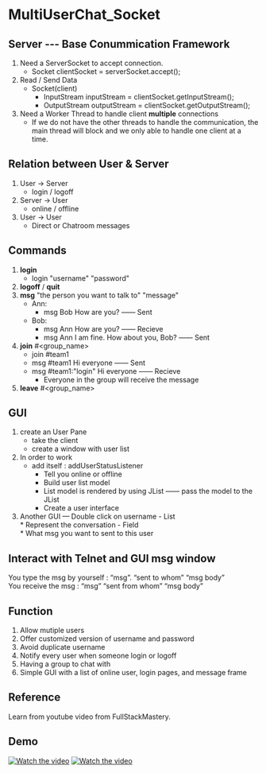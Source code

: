 # MultiUserChat_Socket
## Server --- Base Conummication Framework
1. Need a ServerSocket to accept connection. 
    - Socket clientSocket = serverSocket.accept(); <br>
2. Read / Send Data
    - Socket(client) <br>
         * InputStream inputStream = clientSocket.getInputStream(); <br>
         * OutputStream outputStream = clientSocket.getOutputStream(); <br>
3. Need a Worker Thread to handle client **multiple** connections <br>
    - If we do not have the other threads to handle the communication, the main thread will block 
      and we only able to handle one client at a time. <br>
      
## Relation between User & Server
1. User -> Server
    - login / logoff
2. Server -> User
    - online / offline
3. User -> User
    - Direct or Chatroom messages
    
## Commands
1. **login** 
    - login "username" "password"
2. **logoff** / **quit**
3. **msg** "the person you want to talk to" "message"
    - Ann: 
        * msg Bob How are you?  —— Sent
    - Bob: 
        * msg Ann How are you?  —— Recieve
        * msg Ann I am fine. How about you, Bob?  —— Sent
4. **join** #<group_name>
    - join #team1
    - msg #team1 Hi everyone  —— Sent
    - msg #team1:"login" Hi everyone  —— Recieve
        * Everyone in the group will receive the message
5. **leave** #<group_name>


## GUI
1. create an User Pane
    - take the client
    - create a window with user list
2. In order to work
    - add itself : addUserStatusListener
        * Tell you online or offline
        * Build user list model
        * List model is rendered by using JList —— pass the model to the JList
        * Create a user interface
3. Another GUI — Double click on username
        - List <br>
            * Represent the conversation
        - Field <br>
            * What msg you want to sent to this user
            
## Interact with Telnet and GUI msg window
You type the msg by yourself : “msg”.   “sent to whom”   “msg body” <br>
You receive the msg 		: “msg” “sent from whom” “msg body” <br>

## Function
1. Allow mutiple users
2. Offer customized version of username and password  
3. Avoid duplicate username
4. Notify every user when someone login or logoff
5. Having a group to chat with
6. Simple GUI with a list of online user, login pages, and message frame

## Reference
Learn from youtube video from FullStackMastery. <br>

## Demo
[![Watch the video](https://img.youtube.com/vi/t8ixNY62jTE/hqdefault.jpg)](https://youtu.be/t8ixNY62jTE)
[![Watch the video](https://img.youtube.com/vi/RNoW3JUqD4s/hqdefault.jpg)](https://youtu.be/RNoW3JUqD4s)
